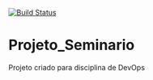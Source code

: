 [![Build Status](https://dev.azure.com/vandersonbossi0826/Seminario/_apis/build/status/Professor-Vanderson.Projeto_Seminario?branchName=main)](https://dev.azure.com/vandersonbossi0826/Seminario/_build/latest?definitionId=1&branchName=main)
# Projeto_Seminario
Projeto criado para disciplina de DevOps
